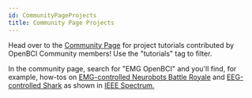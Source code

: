 ```yaml
---
id: CommunityPageProjects
title: Community Page Projects
---
```

Head over to the [Community Page](http://www.openbci.com/community/) for project tutorials contributed by OpenBCI Community members! Use the "tutorials" tag to filter.

In the community page, search for "EMG OpenBCI" and you'll find, for example, how-tos on [EMG-controlled Neurobots Battle Royale](https://www.instructables.com/id/Neurobots-Battle-Royale-Muscle-Controlled-Combat-H/) and [EEG-controlled Shark](https://eeghacker.blogspot.com/2015/03/brain-controlled-shark-attack.html) as shown in [IEEE Spectrum.](https://spectrum.ieee.org/geek-life/hands-on/openbci-control-an-air-shark-with-your-mind)
